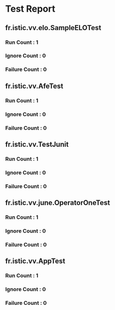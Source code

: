 # Test Report
## fr.istic.vv.elo.SampleELOTest
### Run Count : 1
### Ignore Count : 0
### Failure Count : 0

## fr.istic.vv.AfeTest
### Run Count : 1
### Ignore Count : 0
### Failure Count : 0

## fr.istic.vv.TestJunit
### Run Count : 1
### Ignore Count : 0
### Failure Count : 0

## fr.istic.vv.june.OperatorOneTest
### Run Count : 1
### Ignore Count : 0
### Failure Count : 0

## fr.istic.vv.AppTest
### Run Count : 1
### Ignore Count : 0
### Failure Count : 0

